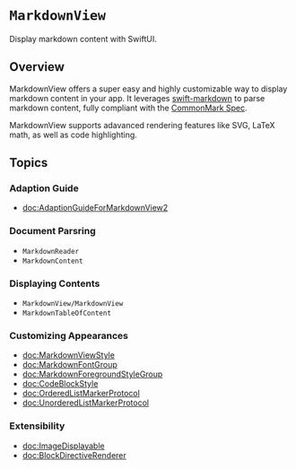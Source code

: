 # ``MarkdownView``

Display markdown content with SwiftUI.

## Overview

MarkdownView offers a super easy and highly customizable way to display markdown content in your app. It leverages [swift-markdown](https://github.com/swiftlang/swift-markdown) to parse markdown content, fully compliant with the [CommonMark Spec](https://spec.commonmark.org/current/).

MarkdownView supports adavanced rendering features like SVG, LaTeX math, as well as code highlighting.

## Topics

### Adaption Guide

- <doc:AdaptionGuideForMarkdownView2>

### Document Parsring

- ``MarkdownReader``
- ``MarkdownContent``

### Displaying Contents

- ``MarkdownView/MarkdownView``
- ``MarkdownTableOfContent``

### Customizing Appearances

- <doc:MarkdownViewStyle>
- <doc:MarkdownFontGroup>
- <doc:MarkdownForegroundStyleGroup>
- <doc:CodeBlockStyle>
- <doc:OrderedListMarkerProtocol>
- <doc:UnorderedListMarkerProtocol>

### Extensibility

- <doc:ImageDisplayable>
- <doc:BlockDirectiveRenderer>
